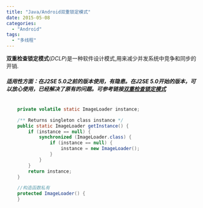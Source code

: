 ```yaml
---
title: "Java/Android双重锁定模式"
date: 2015-05-08
categories:
  - "Android"
tags:
  - "多线程"
---
```

<!--more-->

**双重检查锁定模式**(*DCLP*)是一种软件设计模式,用来减少并发系统中竞争和同步的开销.

<!--more-->

##### 适用性方面：在J2SE 5.0之前的版本使用，有隐患。在J2SE 5.0开始的版本，可以放心使用，已经解决了原有的问题。可参考链接[双重检查锁定模式](http://zh.wikipedia.org/zh-cn/双重检查锁定模式)
```java

	private volatile static ImageLoader instance;

	/** Returns singleton class instance */
	public static ImageLoader getInstance() {
		if (instance == null) {
			synchronized (ImageLoader.class) {
				if (instance == null) {
					instance = new ImageLoader();
				}
			}
		}
		return instance;
	}

	//构造函数私有
	protected ImageLoader() {
	}
	
```